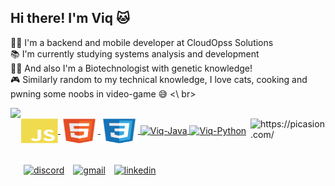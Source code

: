 ## Hi there! I'm Viq 🐱


:woman_technologist: I'm a backend and mobile developer at CloudOpss Solutions <br />
:books: I'm currently studying systems analysis and development<br />
:woman_scientist: And also I'm a Biotechnologist with genetic knowledge! <br />
:video_game: Similarly random to my technical knowledge, I love cats, cooking and pwning some noobs in video-game 😅  <\ br>

<div align="center">
  <a href="https://github.com/victoriafinzi">
  <img height="150em" img align="left" src="https://github-readme-stats.vercel.app/api/top-langs/?username=victoriafinzi&layout=compact&langs_count=7&theme=radical"/>
</div>
<div style="display: inline_block"><br>
  <img align="center" alt="Viq-Js" height="40" width="60" src="https://raw.githubusercontent.com/devicons/devicon/master/icons/javascript/javascript-plain.svg">
  <img align="center" alt="Viq-HTML" height="40" width="60" src="https://raw.githubusercontent.com/devicons/devicon/master/icons/html5/html5-original.svg">
  <img align="center" alt="Viq-CSS" height="40" width="60" src="https://raw.githubusercontent.com/devicons/devicon/master/icons/css3/css3-original.svg">
  <img align="center" alt="Viq-Java" height="50" width="80" src="https://raw.githubusercontent.com/jmnote/z-icons/master/svg/java.svg">
  <img align="center" alt="Viq-Python" height="40" width="40" src="https://raw.githubusercontent.com/jmnote/z-icons/master/svg/python.svg">
  <img align="right" src="https://i.picasion.com/pic91/d5053f9deecfab14aacad086eed7f262.gif" width="120" height="120" border="0" alt="https://picasion.com/" /></a><br />
</div>
  
  ##
 
<div> 
 <a href="https://discord.gg/Viq#0863" target="_blank"><img alt="discord" width="10%" style="padding:5px" src="https://img.icons8.com/clouds/100/000000/discord-logo.png"/></a>
 <a href = "mailto:victoria.finzi15@gmail.com"><img alt="gmail" width="10%" style="padding:5px" src="https://img.icons8.com/clouds/100/000000/cloud-mail.png"/></a>
  <a href="https://www.linkedin.com/in/victoria-f-a119b71b4/"><img alt="linkedin" width="10%" style="padding:5px" src="https://img.icons8.com/clouds/100/000000/linkedin.png"/></a>

 
</div>
